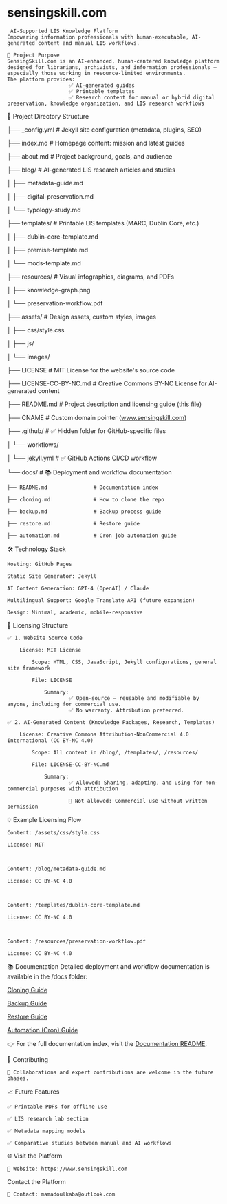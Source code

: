 # sensingskill.com
     AI-Supported LIS Knowledge Platform	
	Empowering information professionals with human-executable, AI-generated content and manual LIS workflows.

	🚀 Project Purpose
	SensingSkill.com is an AI-enhanced, human-centered knowledge platform designed for librarians, archivists, and information professionals — especially those working in resource-limited environments.
	The platform provides:
                        ✅ AI-generated guides
                        ✅ Printable templates
                        ✅ Research content for manual or hybrid digital preservation, knowledge organization, and LIS research workflows

📂 Project Directory Structure


├── _config.yml                 # Jekyll site configuration (metadata, plugins, SEO)

├── index.md                    # Homepage content: mission and latest guides

├── about.md                    # Project background, goals, and audience

├── blog/                       # AI-generated LIS research articles and studies

│   ├── metadata-guide.md

│   ├── digital-preservation.md

│   └── typology-study.md

├── templates/                  # Printable LIS templates (MARC, Dublin Core, etc.)

│   ├── dublin-core-template.md

│   ├── premise-template.md

│   └── mods-template.md

├── resources/                  # Visual infographics, diagrams, and PDFs

│   ├── knowledge-graph.png

│   └── preservation-workflow.pdf

├── assets/                     # Design assets, custom styles, images

│   ├── css/style.css

│   ├── js/

│   └── images/

├── LICENSE                     # MIT License for the website's source code

├── LICENSE-CC-BY-NC.md         # Creative Commons BY-NC License for AI-generated content

├── README.md                   # Project description and licensing guide (this file)

├── CNAME                       # Custom domain pointer (www.sensingskill.com)

├── .github/                    # ✅ Hidden folder for GitHub-specific files

│   └── workflows/

│       └── jekyll.yml          # ✅ GitHub Actions CI/CD workflow

└── docs/                       # 📚 Deployment and workflow documentation

    ├── README.md               # Documentation index

    ├── cloning.md              # How to clone the repo

    ├── backup.md               # Backup process guide

    ├── restore.md              # Restore guide

    ├── automation.md           # Cron job automation guide


🛠 Technology Stack

    Hosting: GitHub Pages

    Static Site Generator: Jekyll

    AI Content Generation: GPT-4 (OpenAI) / Claude

    Multilingual Support: Google Translate API (future expansion)

    Design: Minimal, academic, mobile-responsive

📜 Licensing Structure

    ✅ 1. Website Source Code

        License: MIT License

            Scope: HTML, CSS, JavaScript, Jekyll configurations, general site framework

            File: LICENSE

                Summary: 
                        ✅ Open-source — reusable and modifiable by anyone, including for commercial use.       
                        ✅ No warranty. Attribution preferred.

    ✅ 2. AI-Generated Content (Knowledge Packages, Research, Templates)

        License: Creative Commons Attribution-NonCommercial 4.0 International (CC BY-NC 4.0)

            Scope: All content in /blog/, /templates/, /resources/

            File: LICENSE-CC-BY-NC.md

                Summary: 
                        ✅ Allowed: Sharing, adapting, and using for non-commercial purposes with attribution

                        🚫 Not allowed: Commercial use without written permission

💡 Example Licensing Flow

    Content: /assets/css/style.css	                

    License: MIT

    

    Content: /blog/metadata-guide.md

    License: CC BY-NC 4.0



    Content: /templates/dublin-core-template.md

    License: CC BY-NC 4.0



    Content: /resources/preservation-workflow.pdf	                               

    License: CC BY-NC 4.0

📚 Documentation
Detailed deployment and workflow documentation is available in the /docs folder:

[Cloning Guide](docs/cloning.md)

[Backup Guide](docs/backup.md)

[Restore Guide](docs/restore.md)

[Automation (Cron) Guide](docs/automation.md)

👉 For the full documentation index, visit the [Documentation README](docs/README.md).

🤝 Contributing

    🚧 Collaborations and expert contributions are welcome in the future phases.


📈 Future Features

    ✅ Printable PDFs for offline use
 
    ✅ LIS research lab section
 
    ✅ Metadata mapping models
 
    ✅ Comparative studies between manual and AI workflows


🌐 Visit the Platform


    🔗 Website: https://www.sensingskill.com


Contact the Platform


    📩 Contact: mamadoulkaba@outlook.com


